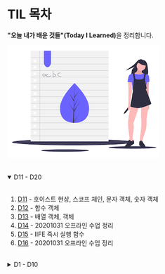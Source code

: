# TIL 목차

<strong>"오늘 내가 배운 것들"(Today I Learned)</strong>을 정리합니다.

![](./assets/learning.png)
<br />
<br />

<details open>
  <summary>D11 - D20</summary>
  <br />

1. [D11](./D11.md) - 호이스트 현상, 스코프 체인, 문자 객체, 숫자 객체
1. [D12](./D12.md) - 함수 객체
1. [D13](./D13.md) - 배열 객체, 객체
1. [D14](./D14.md) - 20201031 오프라인 수업 정리
1. [D15](./D15.md) - IIFE 즉시 실행 함수
1. [D16](./D16.md) - 20201031 오프라인 수업 정리
</details>

  <br />

<details>
  <summary>D1 - D10</summary>
  <br />

1. [D01](./D01.md) - JavaScript 기초 내용
1. [D02](./D02.md) - JavaScript 데이터 타입과 언어의 특성
1. [D03](./D03.md) - JavaScript 함수
1. [D04](./D04.md) - 조건 처리(연산자, 스위칭)
1. [D05](./D05.md) - 3항 연산 식, 이벤트 핸들링
1. [D06](./D06.md) - 마우스, 키보드 이벤트 핸들링
1. [D07](./D07.md) - 배열과 반복/ 순환 문
1. [D08](./D08.md) - PhotoGallery 실습 1
1. [D09](./D09.md) - 이벤트 처리 시점, 값 복사와 참조, 함수영역과 블록영역
1. [D10](./D10.md) - PhotoGallery 실습 2
</details>

<!--
  A. 아래 처럼 사용하면 원하는대로 구현될 거에요.
     지금껏 일자 별로 리스트 추가했지만, 각 일자별
     내용 확인 후 요약 내용을 추가하면 좋겠네요.
     예) D01 - JavaScript란?

<details open>
  <summary>D1 - D10</summary>
  <br />

  1. [D01](./D01.md)
  1. [D02](./D02.md)
  1. [D03](./D03.md)
  1. [D04](./D04.md)
  1. [D05](./D05.md)
  1. [D06](./D06.md)
  1. [D07](./D07.md)
  1. [D08](./D08.md)
  1. [D09](./D09.md)
  1. [D10](./D10.md)
</details>
-->
